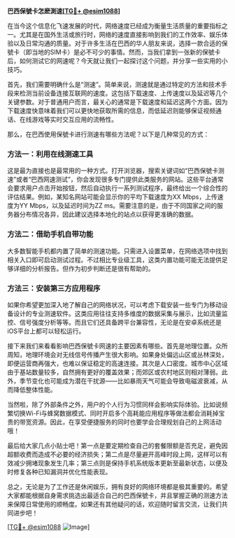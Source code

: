 **巴西保號卡怎麽測速[[TG💪+ @esim1088](https://t.me/s/esim1088)]**

在当今这个信息化飞速发展的时代，网络速度已经成为衡量生活质量的重要指标之一。尤其是在国外生活或旅行时，网络的速度直接影响到我们的工作效率、娱乐体验以及日常沟通的质量。对于许多生活在巴西的华人朋友来说，选择一款合适的保號卡（即当地的SIM卡）是必不可少的事情。然而，当我们拿到一张新的保號卡后，如何测试它的网速呢？今天就让我们一起探讨这个问题，并分享一些实用的小技巧。

首先，我们需要明确什么是“测速”。简单来说，测速就是通过特定的方法和技术手段来检测当前设备连接互联网的速度。这包括下载速度、上传速度以及延迟等几个关键参数。对于普通用户而言，最关心的通常是下载速度和延迟这两个方面。因为下载速度快意味着我们可以更快地获取所需的信息，而低延迟则能够保证视频通话、在线游戏等实时交互应用的流畅性。

那么，在巴西使用保號卡进行测速有哪些方法呢？以下是几种常见的方式：

### 方法一：利用在线测速工具

这是最为直接也是最常用的一种方式。打开浏览器，搜索关键词如“巴西保號卡测速”或者“巴西网速测试”，你会发现很多专门提供此类服务的网站。这些平台通常会要求用户点击开始按钮，然后自动执行一系列测试程序，最终给出一个综合性的评估结果。例如，某知名网站可能会显示你的平均下载速度为XX Mbps，上传速度为YY Mbps，以及延迟时间为ZZ ms。需要注意的是，由于不同国家之间的服务器分布情况各异，因此建议选择本地化的站点以获得更准确的数据。

### 方法二：借助手机自带功能

大多数智能手机都内置了简单的测速功能。只需进入设置菜单，在网络选项中找到相关入口即可启动测试过程。不过相比专业级工具，这类内置功能可能无法提供足够详细的分析报告。但作为初步判断还是很有帮助的。

### 方法三：安装第三方应用程序

如果你希望更加深入地了解自己的网络状况，可以考虑下载安装一些专门为移动设备设计的专业测速软件。这类应用往往支持多维度的数据采集与展示，比如流量监控、信号强度分析等等。而且它们还具备跨平台兼容性，无论是在安卓系统还是iOS平台上都可以轻松运行。

接下来我们来看看影响巴西保號卡网速的主要因素有哪些。首先是地理位置。众所周知，地理环境会对无线信号传播产生很大影响。如果身处偏远山区或丛林深处，即便运营商再强大，也难以保证稳定的高速连接。其次是人口密度。城市中心区域由于基站数量较多，自然拥有更好的覆盖效果；而郊区或农村地区则相对薄弱。此外，季节变化也可能成为潜在干扰源——比如暴雨天气可能会导致电磁波衰减，从而降低整体性能。

当然啦，除了外部条件之外，用户的个人行为习惯同样会影响实际体验。比如说频繁切换Wi-Fi与蜂窝数据模式、同时开启多个高耗能应用程序等做法都会消耗掉宝贵的带宽资源。因此，在享受便捷服务的同时也要学会合理规划自己的上网活动哦！

最后给大家几点小贴士吧！第一点是要定期检查自己的套餐限额是否充足，避免因超额收费而造成不必要的经济损失；第二点是尽量避开高峰时段上网，这样可以有效减少拥堵现象发生几率；第三点则是保持手机系统版本更新至最新状态，以便及时修复各种已知漏洞并优化性能表现。

总之，无论是为了工作还是休闲娱乐，拥有良好的网络环境都是极其重要的。希望大家都能根据自身需求挑选出最适合自己的巴西保號卡，并且掌握正确的测速方法来保障日常使用的顺畅度。如果还有其他疑问的话，欢迎随时留言交流，让我们共同进步吧！

[[TG💪+ @esim1088](https://t.me/s/esim1088) ![Image](https://i.postimg.cc/4NQfJmqS/Snipaste-2025-05-13-00-14-12.png)]